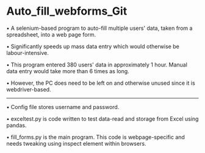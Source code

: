 # Auto_fill_webforms_Git

• A selenium-based program to auto-fill multiple users' data, taken from a spreadsheet, into a web page form. 

• Significantly speeds up mass data entry which would otherwise be labour-intensive. 

• This program entered 380 users' data in approximately 1 hour. Manual data entry would take more than 6 times as long. 

• However, the PC does need to be left on and otherwise unused since it is webdriver-based.

------------------------------------------------------------------------------------------------------------------------

• Config file stores username and password.

• exceltest.py is code written to test data-read and storage from Excel using pandas.

• fill_forms.py is the main program. This code is webpage-specific and needs tweaking using inspect element within browsers.
